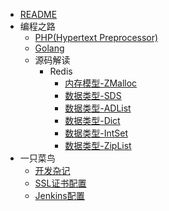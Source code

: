 * [README](/README.md)
* 编程之路
   * [PHP(Hypertext Preprocessor)](/articals/prog.language.php.md)
   * [Golang](/articals/prog.language.go.md)
   * 源码解读
      * Redis
         * [内存模型-ZMalloc](/articals/Redis/Redis内存模型-zmalloc.md)
         * [数据类型-SDS](/articals/Redis/Redis数据类型-SDS解析.md)
         * [数据类型-ADList](/articals/Redis/Redis数据类型-ADList解析.md)
         * [数据类型-Dict](/articals/Redis/Redis数据类型-DICT解析.md)
         * [数据类型-IntSet](/articals/Redis/Redis数据类型-IntSet解析.md)
         * [数据类型-ZipList](/articals/Redis/Redis数据类型-ZipList解析.md)
* 一只菜鸟
   * [开发杂记](/articals/storm.dev.md)
   * [SSL证书配置](/articals/conf.ssl.md)
   * [Jenkins配置](/articals/conf.jenkins.md)
